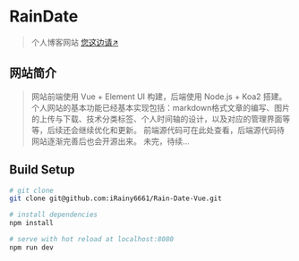 # RainDate

> 个人博客网站 [您这边请↗](http://www.jianking.vip/)

## 网站简介

> 网站前端使用 Vue + Element UI 构建，后端使用 Node.js + Koa2 搭建。 个人网站的基本功能已经基本实现包括：markdown格式文章的编写、图片的上传与下载、技术分类标签、个人时间轴的设计，以及对应的管理界面等等，后续还会继续优化和更新。 前端源代码可在此处查看，后端源代码待网站逐渐完善后也会开源出来。 未完，待续...

## Build Setup

``` bash
# git clone
git clone git@github.com:iRainy6661/Rain-Date-Vue.git

# install dependencies
npm install

# serve with hot reload at localhost:8080
npm run dev
```